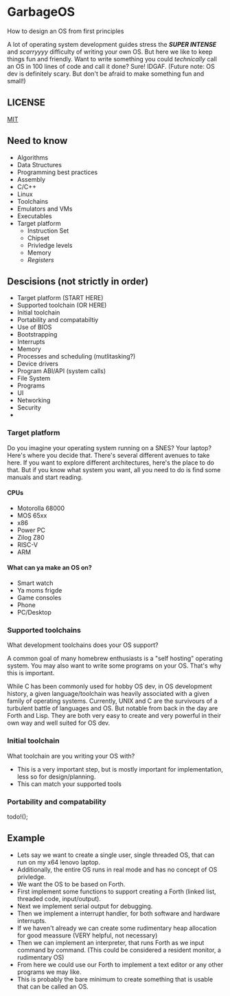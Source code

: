 # GarbageOS
How to design an OS from first principles

A lot of operating system development guides stress the ***SUPER INTENSE*** and *scarryyyy* difficulty of writing your own OS. But here we like to keep things fun and friendly. Want to write something you could *technically* call an OS in 100 lines of code and call it done? Sure! IDGAF. (Future note: OS dev is definitely scary. But don't be afraid to make something fun and small!)

## LICENSE

[MIT](https://mit-license.org/)

## Need to know

- Algorithms
- Data Structures
- Programming best practices
- Assembly
- C/C++
- Linux
- Toolchains
- Emulators and VMs
- Executables
- Target platform
  - Instruction Set
  - Chipset
  - Privledge levels
  - Memory
  - *Registers*

## Descisions (not strictly in order)

- Target platform (START HERE)
- Supported toolchain (OR HERE)
- Initial toolchain
- Portability and compatabiltiy
- Use of BIOS
- Bootstrapping
- Interrupts
- Memory
- Processes and scheduling (mutlitasking?)
- Device drivers
- Program ABI/API (system calls)
- File System
- Programs
- UI
- Networking
- Security
- 

### Target platform

Do you imagine your operating system running on a SNES? Your laptop? Here's where you decide that.
There's several different avenues to take here. If you want to explore different architectures, here's the place to do that.
But if you know what system you want, all you need to do is find some manuals and start reading.

#### CPUs

- Motorolla 68000
- MOS 65xx
- x86
- Power PC
- Zilog Z80
- RISC-V
- ARM

#### What can ya make an OS on?

- Smart watch
- Ya moms frigde
- Game consoles
- Phone
- PC/Desktop

### Supported toolchains

What development toolchains does your OS support?

A common goal of many homebrew enthusiasts is a "self hosting" operating system.
You may also want to write some programs on your OS.
That's why this is important.

While C has been commonly used for hobby OS dev, in OS development history, a given language/toolchain was heavily associated with a given family of operating systems. Currently, UNIX and C are the survivours of a turbulent battle of languages and OS. But notable from back in the day are Forth and Lisp. They are both very easy to create and very powerful in their own way and well suited for OS dev.

### Initial toolchain

What toolchain are you writing your OS with?

  - This is a very important step, but is mostly important for implementation, less so for design/planning.
  - This can match your supported tools

### Portability and compatability

todo!();

## Example

- Lets say we want to create a single user, single threaded OS, that can run on my x64 lenovo laptop.
- Additionally, the entire OS runs in real mode and has no concept of OS privledge.
- We want the OS to be based on Forth.
- First implement some functions to support creating a Forth (linked list, threaded code, input/output).
- Next we implement serial output for debugging.
- Then we implement a interrupt handler, for both software and hardware interrupts.
- If we haven't already we can create some rudimentary heap allocation for good meassure (VERY helpful, not necessary)
- Then we can implement an interpreter, that runs Forth as we input command by command. (This could be considered a resident monitor, a rudimentary OS)
- From here we could use our Forth to implement a text editor or any other programs we may like.
- This is probably the bare minimum to create something that is usable that can be called an OS.

